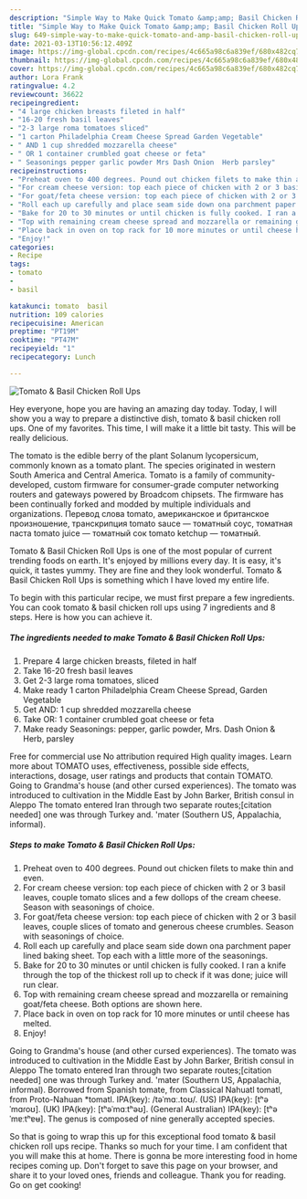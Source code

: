 ```yaml
---
description: "Simple Way to Make Quick Tomato &amp;amp; Basil Chicken Roll Ups"
title: "Simple Way to Make Quick Tomato &amp;amp; Basil Chicken Roll Ups"
slug: 649-simple-way-to-make-quick-tomato-and-amp-basil-chicken-roll-ups
date: 2021-03-13T10:56:12.409Z
image: https://img-global.cpcdn.com/recipes/4c665a98c6a839ef/680x482cq70/tomato-basil-chicken-roll-ups-recipe-main-photo.jpg
thumbnail: https://img-global.cpcdn.com/recipes/4c665a98c6a839ef/680x482cq70/tomato-basil-chicken-roll-ups-recipe-main-photo.jpg
cover: https://img-global.cpcdn.com/recipes/4c665a98c6a839ef/680x482cq70/tomato-basil-chicken-roll-ups-recipe-main-photo.jpg
author: Lora Frank
ratingvalue: 4.2
reviewcount: 36622
recipeingredient:
- "4 large chicken breasts fileted in half"
- "16-20 fresh basil leaves"
- "2-3 large roma tomatoes sliced"
- "1 carton Philadelphia Cream Cheese Spread Garden Vegetable"
- " AND 1 cup shredded mozzarella cheese"
- " OR 1 container crumbled goat cheese or feta"
- " Seasonings pepper garlic powder Mrs Dash Onion  Herb parsley"
recipeinstructions:
- "Preheat oven to 400 degrees. Pound out chicken filets to make thin and even."
- "For cream cheese version: top each piece of chicken with 2 or 3 basil leaves, couple tomato slices and a few dollops of the cream cheese. Season with seasonings of choice."
- "For goat/feta cheese version: top each piece of chicken with 2 or 3 basil leaves, couple slices of tomato and generous cheese crumbles. Season with seasonings of choice."
- "Roll each up carefully and place seam side down ona parchment paper lined baking sheet. Top each with a little more of the seasonings."
- "Bake for 20 to 30 minutes or until chicken is fully cooked. I ran a knife through the top of the thickest roll up to check if it was done; juice will run clear."
- "Top with remaining cream cheese spread and mozzarella or remaining goat/feta cheese. Both options are shown here."
- "Place back in oven on top rack for 10 more minutes or until cheese has melted."
- "Enjoy!"
categories:
- Recipe
tags:
- tomato
- 
- basil

katakunci: tomato  basil 
nutrition: 109 calories
recipecuisine: American
preptime: "PT19M"
cooktime: "PT47M"
recipeyield: "1"
recipecategory: Lunch

---
```



![Tomato &amp; Basil Chicken Roll Ups](https://img-global.cpcdn.com/recipes/4c665a98c6a839ef/680x482cq70/tomato-basil-chicken-roll-ups-recipe-main-photo.jpg)

Hey everyone, hope you are having an amazing day today. Today, I will show you a way to prepare a distinctive dish, tomato &amp; basil chicken roll ups. One of my favorites. This time, I will make it a little bit tasty. This will be really delicious.

The tomato is the edible berry of the plant Solanum lycopersicum, commonly known as a tomato plant. The species originated in western South America and Central America. Tomato is a family of community-developed, custom firmware for consumer-grade computer networking routers and gateways powered by Broadcom chipsets. The firmware has been continually forked and modded by multiple individuals and organizations. Перевод слова tomato, американское и британское произношение, транскрипция tomato sauce — томатный соус, томатная паста tomato juice — томатный сок tomato ketchup — томатный.

Tomato &amp; Basil Chicken Roll Ups is one of the most popular of current trending foods on earth. It's enjoyed by millions every day. It is easy, it's quick, it tastes yummy. They are fine and they look wonderful. Tomato &amp; Basil Chicken Roll Ups is something which I have loved my entire life.


To begin with this particular recipe, we must first prepare a few ingredients. You can cook tomato &amp; basil chicken roll ups using 7 ingredients and 8 steps. Here is how you can achieve it.

<!--inarticleads1-->

##### The ingredients needed to make Tomato &amp; Basil Chicken Roll Ups:

1. Prepare 4 large chicken breasts, fileted in half
1. Take 16-20 fresh basil leaves
1. Get 2-3 large roma tomatoes, sliced
1. Make ready 1 carton Philadelphia Cream Cheese Spread, Garden Vegetable
1. Get  AND: 1 cup shredded mozzarella cheese
1. Take  OR: 1 container crumbled goat cheese or feta
1. Make ready  Seasonings: pepper, garlic powder, Mrs. Dash Onion &amp; Herb, parsley


Free for commercial use No attribution required High quality images. Learn more about TOMATO uses, effectiveness, possible side effects, interactions, dosage, user ratings and products that contain TOMATO. Going to Grandma&#39;s house (and other cursed experiences). The tomato was introduced to cultivation in the Middle East by John Barker, British consul in Aleppo The tomato entered Iran through two separate routes;[citation needed] one was through Turkey and. &#39;mater (Southern US, Appalachia, informal). 

<!--inarticleads2-->

##### Steps to make Tomato &amp; Basil Chicken Roll Ups:

1. Preheat oven to 400 degrees. Pound out chicken filets to make thin and even.
1. For cream cheese version: top each piece of chicken with 2 or 3 basil leaves, couple tomato slices and a few dollops of the cream cheese. Season with seasonings of choice.
1. For goat/feta cheese version: top each piece of chicken with 2 or 3 basil leaves, couple slices of tomato and generous cheese crumbles. Season with seasonings of choice.
1. Roll each up carefully and place seam side down ona parchment paper lined baking sheet. Top each with a little more of the seasonings.
1. Bake for 20 to 30 minutes or until chicken is fully cooked. I ran a knife through the top of the thickest roll up to check if it was done; juice will run clear.
1. Top with remaining cream cheese spread and mozzarella or remaining goat/feta cheese. Both options are shown here.
1. Place back in oven on top rack for 10 more minutes or until cheese has melted.
1. Enjoy!


Going to Grandma&#39;s house (and other cursed experiences). The tomato was introduced to cultivation in the Middle East by John Barker, British consul in Aleppo The tomato entered Iran through two separate routes;[citation needed] one was through Turkey and. &#39;mater (Southern US, Appalachia, informal). Borrowed from Spanish tomate, from Classical Nahuatl tomatl, from Proto-Nahuan *tomatl. IPA(key): /təˈmɑː.toʊ/. (US) IPA(key): [tʰəˈmɑɾoʊ]. (UK) IPA(key): [tʰəˈmɑːtʰəʊ]. (General Australian) IPA(key): [tʰəˈmɐːtʰɐʉ]. The genus is composed of nine generally accepted species. 

So that is going to wrap this up for this exceptional food tomato &amp; basil chicken roll ups recipe. Thanks so much for your time. I am confident that you will make this at home. There is gonna be more interesting food in home recipes coming up. Don't forget to save this page on your browser, and share it to your loved ones, friends and colleague. Thank you for reading. Go on get cooking!
